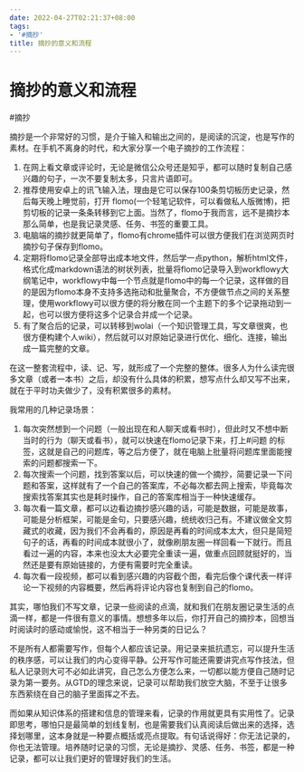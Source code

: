 ```yaml
---
date: 2022-04-27T02:21:37+08:00
tags:
- '#摘抄'
title: 摘抄的意义和流程
---
```


# 摘抄的意义和流程

#摘抄

摘抄是一个非常好的习惯，是介于输入和输出之间的，是阅读的沉淀，也是写作的素材。在手机不离身的时代，和大家分享一个电子摘抄的工作流程：
1. 在网上看文章或评论时，无论是微信公众号还是知乎，都可以随时复制自己感兴趣的句子，一次不要复制太多，只言片语即可。
2. 推荐使用安卓上的讯飞输入法，理由是它可以保存100条剪切板历史记录，然后每天晚上睡觉前，打开 flomo(一个轻笔记软件，可以看做私人版微博)，把剪切板的记录一条条转移到它上面。当然了，flomo于我而言，远不是摘抄本那么简单，也是我记录灵感、任务、书签的重要工具。
3. 电脑端的摘抄就更简单了，flomo有chrome插件可以很方便我们在浏览网页时摘抄句子保存到flomo。
4. 定期将flomo记录全部导出成本地文件，然后学一点python，解析html文件，格式化成markdown语法的树状列表，批量将flomo记录导入到workflowy大纲笔记中，workflowy中每一个节点就是flomo中的每一个记录，这样做的目的是因为flomo本身不支持多选拖动和批量聚合，不方便做节点之间的关系整理，使用workflowy可以很方便的将分散在同一个主题下的多个记录拖动到一起，也可以很方便将这多个记录合并成一个记录。
5. 有了聚合后的记录，可以转移到wolai（一个知识管理工具，写文章很爽，也很方便构建个人wiki），然后就可以对原始记录进行优化、细化、连接，输出成一篇完整的文章。

在这一整套流程中，读、记、写，就形成了一个完整的整体。很多人为什么读完很多文章（或者一本书）之后，却没有什么具体的积累，想写点什么却又写不出来，就在于平时功夫做少了，没有积累很多的素材。

我常用的几种记录场景：
1.  每次突然想到一个问题（一般出现在和人聊天或看书时），但此时又不想中断当时的行为（聊天或看书），就可以快速在flomo记录下来，打上#问题 的标签，这就是自己的问题库，等之后方便了，就在电脑上批量将问题库里面能搜索的问题都搜索一下。
2.  每次搜索一个问题，找到答案以后，可以快速的做一个摘抄，简要记录一下问题和答案，这样就有了一个自己的答案库，不必每次都去网上搜索，毕竟每次搜索找答案其实也是耗时操作，自己的答案库相当于一种快速缓存。
3.  每次看一篇文章，都可以边看边摘抄感兴趣的话，可能是数据，可能是故事，可能是分析框架，可能是金句，只要感兴趣，统统收归己有。不建议做全文剪藏式的收藏，因为我们不会再看的，原因是再看的时间成本太大，但只是简短句子的话，再看的时间成本就很小了，就像刷朋友圈一样回看一下就行。而且看过一遍的内容，本来也没太大必要完全重读一遍，做重点回顾就挺好的，当然还是要有原始链接的，方便有需要时完全重读。
4.  每次看一段视频，都可以看到感兴趣的内容截个图，看完后像个课代表一样评论一下视频的内容概要，然后再将评论内容也复制到自己的flomo。

其实，哪怕我们不写文章，记录一些阅读的点滴，就和我们在朋友圈记录生活的点滴一样，都是一件很有意义的事情。想想多年以后，你打开自己的摘抄本，回想当时阅读时的感动或愉悦，这不相当于一种另类的日记么？

不是所有人都需要写作，但每个人都应该记录。用记录来抵抗遗忘，可以提升生活的秩序感，可以让我们的内心变得平静。公开写作可能还需要讲究点写作技法，但私人记录则大可不必如此讲究，自己怎么方便怎么来，一切都以能方便自己随时记录为第一要务。从GTD的理念来说，记录可以帮助我们放空大脑，不至于让很多东西萦绕在自己的脑子里面挥之不去。

而如果从知识体系的搭建和信息的管理来看，记录的作用就更具有实用性了。记录即思考，哪怕只是最简单的划线复制，也是需要我们认真阅读后做出来的选择，选择划哪里，这本身就是一种要点概括或亮点提取。有句话说得好：你无法记录的，你也无法管理。培养随时记录的习惯，无论是摘抄、灵感、任务、书签，都是一种记录，都可以让我们更好的管理好我们的生活。